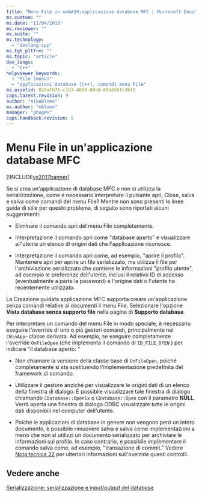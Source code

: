 ```yaml
---
title: "Menu File in un&#39;applicazione database MFC | Microsoft Docs"
ms.custom: ""
ms.date: "11/04/2016"
ms.reviewer: ""
ms.suite: ""
ms.technology: 
  - "devlang-cpp"
ms.tgt_pltfrm: ""
ms.topic: "article"
dev_langs: 
  - "C++"
helpviewer_keywords: 
  - "File (menu)"
  - "applicazioni database [C++], comandi menu File"
ms.assetid: 92dafb75-c1b3-4860-80a0-87a83bfc36f2
caps.latest.revision: 9
author: "mikeblome"
ms.author: "mblome"
manager: "ghogen"
caps.handback.revision: 5
---
```

# Menu File in un&#39;applicazione database MFC
[!INCLUDE[vs2017banner](../assembler/inline/includes/vs2017banner.md)]

Se si crea un'applicazione di database MFC e non si utilizza la serializzazione, come è necessario interpretare il pulsante apri, Close, salva e salva come comandi del menu File?  Mentre non sono presenti le linee guida di stile per questo problema, di seguito sono riportati alcuni suggerimenti:  
  
-   Eliminare il comando apri del menu File completamente.  
  
-   Interpretazione il comando apri come "database aperto" e visualizzare all'utente un elenco di origini dati che l'applicazione riconosce.  
  
-   Interpretazione il comando apri come, ad esempio, "aprire il profilo". Mantenere apri per aprire un file serializzato, ma utilizza il file per l'archiviazione serializzato che contiene le informazioni "profilo utente", ad esempio le preferenze dell'utente, inclusi il relativo ID di accesso \(eventualmente a parte la password\) e l'origine dati o l'utente ha recentemente utilizzato.  
  
 La Creazione guidata applicazione MFC supporta creare un'applicazione senza comandi relative ai documenti il menu File.  Selezionare l'opzione **Vista database senza supporto file** nella pagina di **Supporto database**.  
  
 Per interpretare un comando del menu File in modo speciale, è necessario eseguire l'override di uno o più gestori comandi, principalmente nel `CWinApp`\- classe derivata.  Ad esempio, se eseguire completamente l'override `OnFileOpen` \(che implementa il comando di `ID_FILE_OPEN` \) per indicare "il database aperto: "  
  
-   Non chiamare la versione della classe base di `OnFileOpen`, poiché completamente si sta sostituendo l'implementazione predefinita del framework di comando.  
  
-   Utilizzare il gestore anziché per visualizzare le origini dati di un elenco della finestra di dialogo.  È possibile visualizzare tale finestra di dialogo chiamando `CDatabase::OpenEx` o `CDatabase::Open` con il parametro **NULL**.  Verrà aperta una finestra di dialogo ODBC visualizzate tutte le origini dati disponibili nel computer dell'utente.  
  
-   Poiché le applicazioni di database in genere non vengono però un intero documento, è possibile rimuovere salva e salva come implementazioni a meno che non si utilizzi un documento serializzato per archiviare le informazioni sul profilo.  In caso contrario, è possibile implementare il comando salva come, ad esempio, "transazione di commit." Vedere [Nota tecnica 22](../mfc/tn022-standard-commands-implementation.md) per ulteriori informazioni sull'override questi controlli.  
  
## Vedere anche  
 [Serializzazione: serializzazione e input\/output del database](../mfc/serialization-serialization-vs-database-input-output.md)